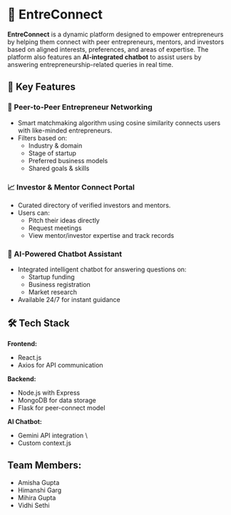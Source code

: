 
# 🚀 EntreConnect

**EntreConnect** is a dynamic platform designed to empower entrepreneurs by helping them connect with peer entrepreneurs, mentors, and investors based on aligned interests, preferences, and areas of expertise. The platform also features an **AI-integrated chatbot** to assist users by answering entrepreneurship-related queries in real time.

## 🌟 Key Features

### 🤝 Peer-to-Peer Entrepreneur Networking
- Smart matchmaking algorithm using cosine similarity connects users with like-minded entrepreneurs.
- Filters based on:
  - Industry & domain
  - Stage of startup
  - Preferred business models
  - Shared goals & skills

### 📈 Investor & Mentor Connect Portal
- Curated directory of verified investors and mentors.
- Users can:
  - Pitch their ideas directly
  - Request meetings
  - View mentor/investor expertise and track records

### 🧠 AI-Powered Chatbot Assistant
- Integrated intelligent chatbot for answering questions on:
  - Startup funding
  - Business registration
  - Market research
- Available 24/7 for instant guidance

## 🛠️ Tech Stack

**Frontend:**
- React.js
- Axios for API communication

**Backend:**
- Node.js with Express
- MongoDB for data storage
- Flask for peer-connect model

**AI Chatbot:**
- Gemini API  integration \
- Custom context.js

## Team Members:
- Amisha Gupta
- Himanshi Garg
- Mihira Gupta
- Vidhi Sethi
